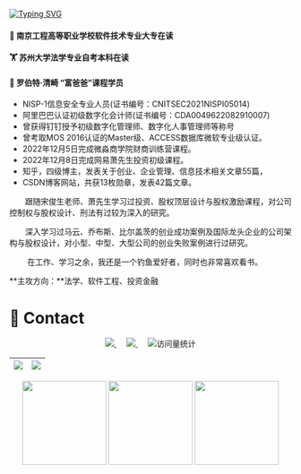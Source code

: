 <a href="https://git.io/typing-svg"><img src="https://readme-typing-svg.demolab.com?font=Fira+Code&pause=1000&color=2168F7&center=%E7%9C%9F&vCenter=%E7%9C%9F&multiline=true&repeat=%E7%9C%9F&width=788&height=88&lines=Hi%EF%BC%81%F0%9F%91%8B%F0%9F%91%8B%F0%9F%91%8B+I'm+draper-crypto.;I+want+to+change+the+future+through+artificial+intelligence.;Create+epoch-making+products." alt="Typing SVG" /></a>

<h4>🔭 南京工程高等职业学校软件技术专业大专在读 </h4>
<h4>🏋 苏州大学法学专业自考本科在读  </h4>
<h4>👨‍ 罗伯特·清崎 “富爸爸”课程学员</h4>

- NISP-1信息安全专业人员(证书编号：CNITSEC2021NISPⅠ05014)
- 阿里巴巴认证初级数字化会计师(证书编号：CDA0049622082910007)
- 曾获得钉钉授予初级数字化管理师、数字化人事管理师等称号
- 曾考取MOS 2016认证的Master级、ACCESS数据库微软专业级认证。
- 2022年12月5日完成微淼商学院财商训练营课程。
- 2022年12月8日完成网易萧先生投资初级课程。 
- 知乎，四级博主，发表关于创业、企业管理、信息技术相关文章55篇，
- CSDN博客网站，共获13枚勋章，发表42篇文章。 

&emsp;&emsp;跟随宋俊生老师、萧先生学习过投资、股权顶层设计与股权激励课程，对公司控制权与股权设计、刑法有过较为深入的研究。 

&emsp;&emsp;深入学习过马云、乔布斯、比尔盖茨的创业成功案例及国际龙头企业的公司架构与股权设计，对小型、中型、大型公司的创业失败案例进行过研究。

&emsp;&emsp; 在工作、学习之余，我还是一个钓鱼爱好者，同时也非常喜欢看书。 

**主攻方向：**法学、软件工程、投资金融



<h1>🔗 Contact</h1>

  <div align="center">
    <a href="https://blog.csdn.net/Suprman88">
        <img src="https://img.shields.io/badge/CSDN-论坛-c32136" />
    </a>&emsp;
    <a href="https://www.zhihu.com/people/draper-crypto">
        <img src="https://img.shields.io/badge/Zhihu-知乎-blue" />
    </a>&emsp;
    <!-- visitor statistics logo 访客数统计徽标 -->
    <img src="https://komarev.com/ghpvc/?username=Draper-crypto&label=Views&color=0e75b6&style=flat" alt="访问量统计" />
</div>


| ![](https://stats.justsong.cn/api/zhihu?username=draper-crypto&theme=light&lang=zh-CN) | ![](https://stats.justsong.cn/api/csdn?id=Suprman88&theme=light&lang=zh-CN) |
| :----------------------------------------------------------: | :----------------------------------------------------------: |




<div align="center">
    <img width="150" src="https://cdn.jsdelivr.net/gh/sun0225SUN/sun0225SUN/assets/images/left.png" />    <img width="150" src="https://cdn.jsdelivr.net/gh/sun0225SUN/sun0225SUN/assets/images/cxyduck.gif" style="zoom:100%;">   <img width="150" src="https://cdn.jsdelivr.net/gh/sun0225SUN/sun0225SUN/assets/images/right.png" /></ div>
